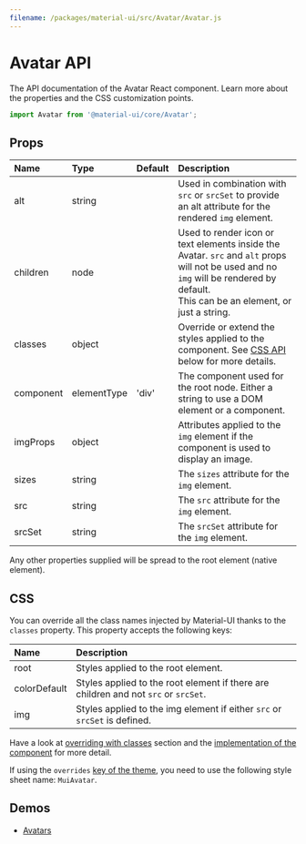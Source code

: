 ```yaml
---
filename: /packages/material-ui/src/Avatar/Avatar.js
---
```


<!--- This documentation is automatically generated, do not try to edit it. -->

# Avatar API

<p class="description">The API documentation of the Avatar React component. Learn more about the properties and the CSS customization points.</p>

```js
import Avatar from '@material-ui/core/Avatar';
```



## Props

| Name | Type | Default | Description |
|:-----|:-----|:--------|:------------|
| <span class="prop-name">alt</span> | <span class="prop-type">string</span> |   | Used in combination with `src` or `srcSet` to provide an alt attribute for the rendered `img` element. |
| <span class="prop-name">children</span> | <span class="prop-type">node</span> |   | Used to render icon or text elements inside the Avatar. `src` and `alt` props will not be used and no `img` will be rendered by default.<br>This can be an element, or just a string. |
| <span class="prop-name">classes</span> | <span class="prop-type">object</span> |   | Override or extend the styles applied to the component. See [CSS API](#css) below for more details. |
| <span class="prop-name">component</span> | <span class="prop-type">elementType</span> | <span class="prop-default">'div'</span> | The component used for the root node. Either a string to use a DOM element or a component. |
| <span class="prop-name">imgProps</span> | <span class="prop-type">object</span> |   | Attributes applied to the `img` element if the component is used to display an image. |
| <span class="prop-name">sizes</span> | <span class="prop-type">string</span> |   | The `sizes` attribute for the `img` element. |
| <span class="prop-name">src</span> | <span class="prop-type">string</span> |   | The `src` attribute for the `img` element. |
| <span class="prop-name">srcSet</span> | <span class="prop-type">string</span> |   | The `srcSet` attribute for the `img` element. |

Any other properties supplied will be spread to the root element (native element).

## CSS

You can override all the class names injected by Material-UI thanks to the `classes` property.
This property accepts the following keys:


| Name | Description |
|:-----|:------------|
| <span class="prop-name">root</span> | Styles applied to the root element.
| <span class="prop-name">colorDefault</span> | Styles applied to the root element if there are children and not `src` or `srcSet`.
| <span class="prop-name">img</span> | Styles applied to the img element if either `src` or `srcSet` is defined.

Have a look at [overriding with classes](/customization/overrides/#overriding-with-classes) section
and the [implementation of the component](https://github.com/mui-org/material-ui/blob/next/packages/material-ui/src/Avatar/Avatar.js)
for more detail.

If using the `overrides` [key of the theme](/customization/themes/#css),
you need to use the following style sheet name: `MuiAvatar`.

## Demos

- [Avatars](/demos/avatars/)

